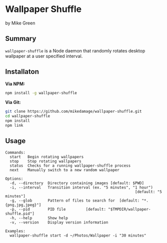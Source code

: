 # Wallpaper Shuffle

by Mike Green

## Summary

`wallpaper-shuffle` is a Node daemon that randomly rotates desktop wallpaper at a user specified interval.

## Installaton

__Via NPM:__
```bash
npm install -g wallpaper-shuffle
```

__Via Git:__
```bash
git clone https://github.com/mikedamage/wallpaper-shuffle.git
cd wallpaper-shuffle
npm install
npm link
```

## Usage

```
Commands:
  start   Begin rotating wallpapers
  stop    Stop rotating wallpapers
  status  Checks for a running wallpaper-shuffle process
  next    Manually switch to a new random wallpaper

Options:
  -d, --directory  Directory containing images [default: $PWD]
  -i, --interval   Transition interval (ex. "5 minutes", "1 hour")
                                                          [default: "5 minutes"]
  -g, --glob       Pattern of files to search for  [default: "*.{png,jpg,jpeg}"]
  -p, --pid        PID file         [default: "$TMPDIR/wallpaper-shuffle.pid"]
  -h, --help       Show help
  -v, --version    Display version information

Examples:
  wallpaper-shuffle start -d ~/Photos/Wallpaper -i "30 minutes"
```
